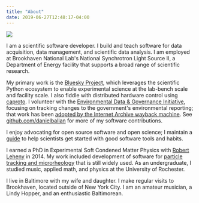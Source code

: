 ```yaml
---
title: "About"
date: 2019-06-27T12:48:17-04:00
---
```


<div class="pull-right"><img src="/static/images/dan-allan.png" /></div>

I am a scientific software developer. I build and teach software for data
acquisition, data management, and scientific data analysis. I am employed at
Brookhaven National Lab's National Synchrotron Light Source II, a Department of
Energy facility that supports a broad range of scientific research.

My primary work is the [Bluesky Project](http://blueskyproject.io), which
leverages the scientific Python ecosystem to enable experimental science at the
lab-bench scale and facility scale. I also fiddle with distributed hardware
control using [caproto](https://caproto.github.io/caproto). I volunteer with the
[Environmental Data & Governance Initiative](https://envirodatagov.org/),
focusing on tracking changes to the government's environmental reporting; that
work has been
[adopted by the Internet Archive wayback machine](https://twitter.com/Mr0grog/status/1144293816729423872).
See [github.com/danielballan](https://github.com/danielballan/) for more of my
software contributions.

I enjoy advocating for open source software and open science; I maintain a
[guide](https://nsls-ii.github.io/scientific-python-cookiecutter/) to help
scientists get started with good software tools and habits.

I earned a PhD in Experimental Soft Condened Matter Physics with
[Robert Leheny](https://physics-astronomy.jhu.edu/directory/robert-leheny/) in
2014. My work included development of software for
[particle tracking and microrheology](https://soft-matter.github.io/trackpy/v0.4.1/)
that is still widely used. As an undergraduate, I studied music, applied math,
and physics at the University of Rochester.

I live in Baltimore with my wife and daughter. I make regular visits to
Brookhaven, located outside of New York City. I am an amateur musician, a Lindy
Hopper, and an enthusiastic Baltimorean.
